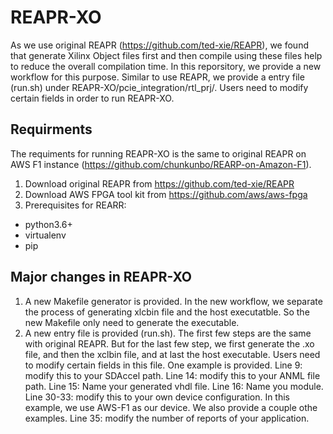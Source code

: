 # REAPR-XO
As we use original REAPR (https://github.com/ted-xie/REAPR), we found that generate Xilinx Object files first and then compile using these files help to reduce the overall compilation time.
In this reporsitory, we provide a new workflow for this purpose. Similar to use REAPR, we provide a entry file (run.sh) under REAPR-XO/pcie_integration/rtl_prj/.
Users need to modify certain fields in order to run REAPR-XO.

## Requirments
The requiments for running REAPR-XO is the same to original REAPR on AWS F1 instance (https://github.com/chunkunbo/REARP-on-Amazon-F1).
1. Download original REAPR from https://github.com/ted-xie/REAPR
2. Download AWS FPGA tool kit from https://github.com/aws/aws-fpga
3. Prerequisites for REARR: 
* python3.6+
* virtualenv
* pip

## Major changes in REAPR-XO
1. A new Makefile generator is provided. In the new workflow, we separate the process of generating xlcbin file and the host executatble. So the new Makefile only need to generate the executable.
2. A new entry file is provided (run.sh). The first few steps are the same with original REAPR. But for the last few step, we first generate the .xo file, and then the xclbin file, and at last the host executable.
Users need to modify certain fields in this file. One example is provided.
Line 9: modify this to your SDAccel path.
Line 14: modify this to your ANML file path.
Line 15: Name your generated vhdl file.
Line 16: Name you module.
Line 30-33: modify this to your own device configuration. In this example, we use AWS-F1 as our device. We also provide a couple othe examples.
Line 35: modify the number of reports of your application.
